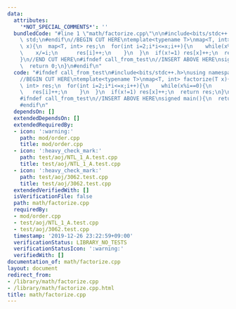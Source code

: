 ```yaml
---
data:
  attributes:
    '*NOT_SPECIAL_COMMENTS*': ''
  bundledCode: "#line 1 \"math/factorize.cpp\"\n\n#include<bits/stdc++.h>\nusing namespace\
    \ std;\n#endif\n//BEGIN CUT HERE\ntemplate<typename T>\nmap<T, int> factorize(T\
    \ x){\n  map<T, int> res;\n  for(int i=2;i*i<=x;i++){\n    while(x%i==0){\n  \
    \    x/=i;\n      res[i]++;\n    }\n  }\n  if(x!=1) res[x]++;\n  return res;\n\
    }\n//END CUT HERE\n#ifndef call_from_test\n//INSERT ABOVE HERE\nsigned main(){\n\
    \  return 0;\n}\n#endif\n"
  code: "#ifndef call_from_test\n#include<bits/stdc++.h>\nusing namespace std;\n#endif\n\
    //BEGIN CUT HERE\ntemplate<typename T>\nmap<T, int> factorize(T x){\n  map<T,\
    \ int> res;\n  for(int i=2;i*i<=x;i++){\n    while(x%i==0){\n      x/=i;\n   \
    \   res[i]++;\n    }\n  }\n  if(x!=1) res[x]++;\n  return res;\n}\n//END CUT HERE\n\
    #ifndef call_from_test\n//INSERT ABOVE HERE\nsigned main(){\n  return 0;\n}\n\
    #endif\n"
  dependsOn: []
  extendedDependsOn: []
  extendedRequiredBy:
  - icon: ':warning:'
    path: mod/order.cpp
    title: mod/order.cpp
  - icon: ':heavy_check_mark:'
    path: test/aoj/NTL_1_A.test.cpp
    title: test/aoj/NTL_1_A.test.cpp
  - icon: ':heavy_check_mark:'
    path: test/aoj/3062.test.cpp
    title: test/aoj/3062.test.cpp
  extendedVerifiedWith: []
  isVerificationFile: false
  path: math/factorize.cpp
  requiredBy:
  - mod/order.cpp
  - test/aoj/NTL_1_A.test.cpp
  - test/aoj/3062.test.cpp
  timestamp: '2019-12-26 23:22:59+09:00'
  verificationStatus: LIBRARY_NO_TESTS
  verificationStatusIcon: ':warning:'
  verifiedWith: []
documentation_of: math/factorize.cpp
layout: document
redirect_from:
- /library/math/factorize.cpp
- /library/math/factorize.cpp.html
title: math/factorize.cpp
---
```

